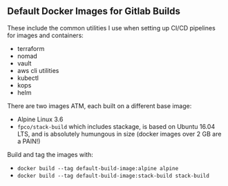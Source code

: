 ## Default Docker Images for Gitlab Builds

These include the common utilities I use when setting up CI/CD pipelines for
images and containers:

* terraform
* nomad
* vault
* aws cli utilities
* kubectl
* kops
* helm

There are two images ATM, each built on a different base image:

* Alpine Linux 3.6
* `fpco/stack-build` which includes stackage, is based on Ubuntu 16.04 LTS, and is absolutely humungous in size (docker images over 2 GB are a PAIN!)

Build and tag the images with:

* `docker build --tag default-build-image:alpine alpine`
* `docker build --tag default-build-image:stack-build stack-build`
